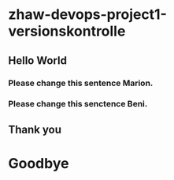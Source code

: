 # zhaw-devops-project1-versionskontrolle

## Hello World

### Please change this sentence Marion.

### Please change this senctence Beni.

## Thank you

# Goodbye